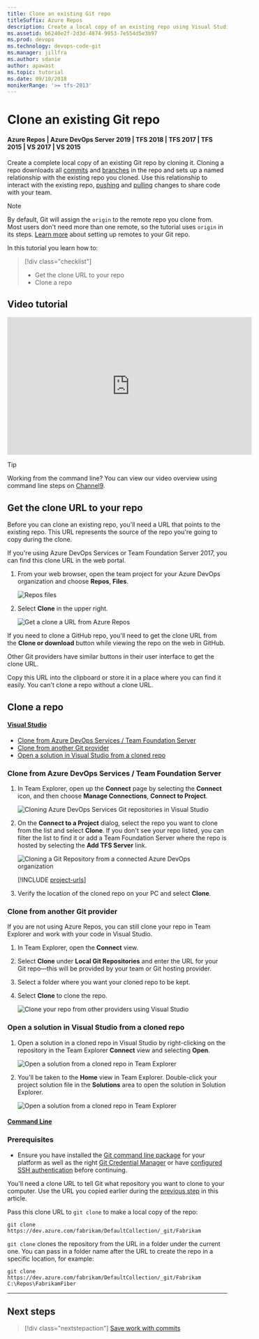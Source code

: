 ```yaml
---
title: Clone an existing Git repo
titleSuffix: Azure Repos
description: Create a local copy of an existing repo using Visual Studio or command line clone 
ms.assetid: b6240e2f-2d3d-4874-9953-7e554d5e3b97
ms.prod: devops
ms.technology: devops-code-git 
ms.manager: jillfra
ms.author: sdanie
author: apawast
ms.topic: tutorial
ms.date: 09/10/2018
monikerRange: '>= tfs-2013'
---
```


# Clone an existing Git repo

#### Azure Repos | Azure DevOps Server 2019 | TFS 2018 | TFS 2017 | TFS 2015 | VS 2017 | VS 2015

Create a complete local copy of an existing Git repo by cloning it. 
Cloning a repo downloads all [commits](commits.md) and [branches](branches.md) in the repo and sets up a named relationship with the existing repo you cloned.
Use this relationship to interact with the existing repo, [pushing](pushing.md) and [pulling](pulling.md) changes to share code with your team.

>[!NOTE]
> By default, Git will assign the `origin` to the remote repo you clone from. Most users don't need more than one remote, so the tutorial uses `origin` in its steps. 
> [Learn more](creatingrepo.md#remotes) about setting up remotes to your Git repo.

In this tutorial you learn how to:

> [!div class="checklist"]
> * Get the clone URL to your repo
> * Clone a repo

## Video tutorial

<iframe src="https://channel9.msdn.com/series/Team-Services-Git-Tutorial/Git-Tutorial-Create-a-Git-repo-in-Visual-Studio-2015/player" width="560" height="315" allowFullScreen frameBorder="0"></iframe>

>[!TIP]
> Working from the command line? You can view our video overview using command line steps on [Channel9](https://channel9.msdn.com/series/Team-Services-Git-Tutorial/Git-Tutorial-Create-a-repo-from-the-command-line).

<a name="clone_url"></a>
## Get the clone URL to your repo

Before you can clone an existing repo, you'll need a URL that points to the existing repo. This URL represents the source of the repo you're going to copy during the clone.

If you're using Azure DevOps Services or Team Foundation Server 2017, you can find this clone URL in the web portal. 

1. From your web browser, open the team project for your Azure DevOps organization and choose **Repos**, **Files**.

   ![Repos files](../get-started/_img/clone-repo/repos-files.png)

2. Select **Clone** in the upper right.

   ![Get a clone a URL from Azure Repos](./_img/get_clone_url.gif)

If you need to clone a GitHub repo, you'll need to get the clone URL from the **Clone or download** button while viewing the repo on the web in GitHub. 

Other Git providers have similar buttons in their user interface to get the clone URL. 

Copy this URL into the clipboard or store it in a place where you can find it easily. You can't clone a repo without a clone URL.

## Clone a repo 

#### [Visual Studio](#tab/visual-studio/)
* [Clone from Azure DevOps Services / Team Foundation Server](#clone-from-azure-devops-services--team-foundation-server)
* [Clone from another Git provider](#clone-from-another-git-provider)
* [Open a solution in Visual Studio from a cloned repo](#open-a-solution-in-visual-studio-from-a-cloned-repo)

### Clone from Azure DevOps Services / Team Foundation Server

1. In Team Explorer, open up the **Connect** page by selecting the **Connect** icon, and then choose **Manage Connections**, **Connect to Project**.

   ![Cloning Azure DevOps Services Git repositories in Visual Studio](_img/gitquickstart-vs2017/manage-connections.png) 

2. On the **Connect to a Project** dialog, select the repo you want to clone from the list and select **Clone**. If you don't see your repo listed, you can filter the list 
   to find it or add a Team Foundation Server where the repo is hosted by selecting the **Add TFS Server** link.

   ![Cloning a Git Repository from a connected Azure DevOps organization](_img/gitquickstart-vs2017/vs2017-connect-dialog.png)   

   [!INCLUDE [project-urls](../../_shared/project-urls.md)]


3. Verify the location of the cloned repo on your PC and select **Clone**.

### Clone from another Git provider

If you are not using Azure Repos, you can still clone your repo in Team Explorer and work with your code in Visual Studio.

1. In Team Explorer, open the **Connect** view.
2. Select **Clone** under **Local Git Repositories** and enter the URL for your Git repo&mdash;this will be provided by your team or Git hosting provider.
3. Select a folder where you want your cloned repo to be kept.
4. Select **Clone** to clone the repo.

   ![Clone your repo from other providers using Visual Studio](_img/clone_other_providers.png)

### Open a solution in Visual Studio from a cloned repo

1. Open a solution in a cloned repo in Visual Studio by right-clicking on the repository in the Team Explorer **Connect** view and selecting **Open**.

   ![Open a solution from a cloned repo in Team Explorer](_img/open-solution-cloned-repo-vs.png)

2. You'll be taken to the **Home** view in Team Explorer. Double-click your project solution file in the **Solutions** area to open the solution in Solution Explorer.

   ![Open a solution from a cloned repo in Team Explorer](_img/open-solution-cloned-repo-vs-sln.png)

#### [Command Line](#tab/command-line/)
### Prerequisites

* Ensure you have installed the [Git command line package](http://git-scm.com/download) for your platform as well as the 
right [Git Credential Manager](set-up-credential-managers.md) or have [configured SSH authentication](use-ssh-keys-to-authenticate.md) before continuing.

You'll need a clone URL to tell Git what repository you want to clone to your computer. Use the URL you copied earlier during the [previous step](#clone_url) in this article.

Pass this clone URL to `git clone` to make a local copy of the repo:

```
git clone https://dev.azure.com/fabrikam/DefaultCollection/_git/Fabrikam
```

`git clone` clones the repository from the URL in a folder under the current one. You can pass in a folder name after the URL to create the repo in a specific location, for example:

```
git clone https://dev.azure.com/fabrikam/DefaultCollection/_git/Fabrikam C:\Repos\FabrikamFiber
```

---

## Next steps

> [!div class="nextstepaction"]
> [Save work with commits](commits.md)
